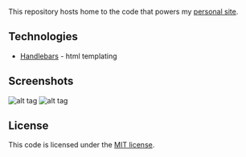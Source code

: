 This repository hosts home to the code that powers my [personal site](http://www.alanmorel.com/). 

## Technologies
* [Handlebars](http://handlebarsjs.com/) - html templating

## Screenshots
![alt tag](https://i.imgur.com/YlffppV.png)
![alt tag](https://i.imgur.com/eEOls9s.png)

## License
This code is licensed under the [MIT license](LICENSE).

